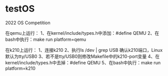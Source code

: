 # testOS
2022 OS Competition

在qemu上运行：
    1、在kernel/include/types.h中添加：#define QEMU
    2、在bash中执行：make run platform=qemu

在k210上运行：
    1、连接k210
    2、执行ls /dev | grep USB 确认k210端口，Linux默认为tty/USB0
    3、若不是tty/USB0则修改Makefile中的k210-port变量
    4、在kernel/include/types.h中去掉：#define QEMU
    5、在bash中执行：make run platform=k210
    